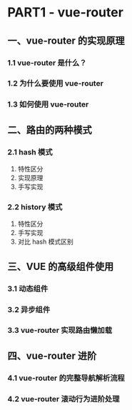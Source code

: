 # PART1 - vue-router

## ⼀、vue-router 的实现原理

### 1.1 vue-router 是什么？

### 1.2 为什么要使⽤ vue-router

### 1.3 如何使⽤ vue-router

## ⼆、路由的两种模式

### 2.1 hash 模式

1. 特性区分
2. 实现原理
3. ⼿写实现

### 2.2 history 模式

1. 特性区分
2. ⼿写实现
3. 对⽐ hash 模式区别

## 三、VUE 的⾼级组件使⽤

### 3.1 动态组件

### 3.2 异步组件

### 3.3 vue-router 实现路由懒加载

## 四、vue-router 进阶

### 4.1 vue-router 的完整导航解析流程

### 4.2 vue-router 滚动⾏为进阶处理
